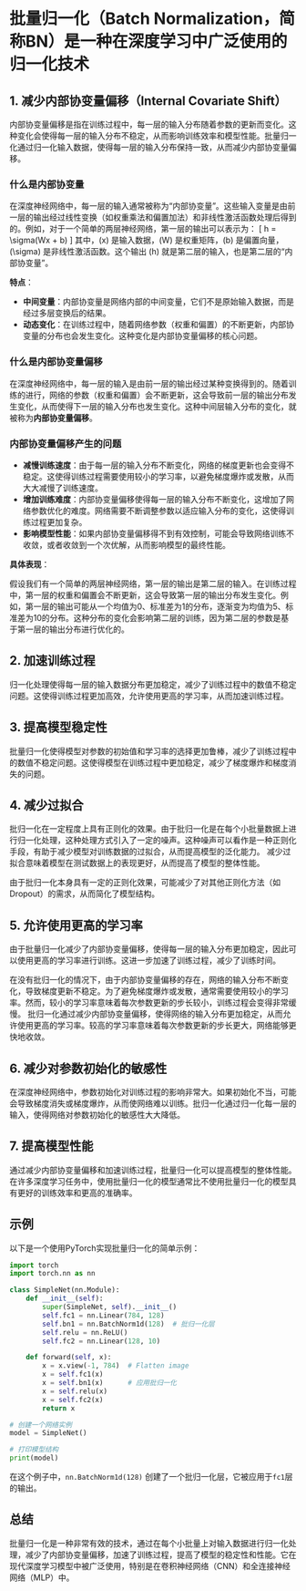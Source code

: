 # 批量归一化（Batch Normalization，简称BN）是一种在深度学习中广泛使用的归一化技术

## 1. **减少内部协变量偏移（Internal Covariate Shift）**

内部协变量偏移是指在训练过程中，每一层的输入分布随着参数的更新而变化。这种变化会使得每一层的输入分布不稳定，从而影响训练效率和模型性能。批量归一化通过归一化输入数据，使得每一层的输入分布保持一致，从而减少内部协变量偏移。

### 什么是内部协变量

在深度神经网络中，每一层的输入通常被称为“内部协变量”。这些输入变量是由前一层的输出经过线性变换（如权重乘法和偏置加法）和非线性激活函数处理后得到的。例如，对于一个简单的两层神经网络，第一层的输出可以表示为：
\[
h = \sigma(Wx + b)
\]
其中，\(x\) 是输入数据，\(W\) 是权重矩阵，\(b\) 是偏置向量，\(\sigma\) 是非线性激活函数。这个输出 \(h\) 就是第二层的输入，也是第二层的“内部协变量”。

**特点**：

- **中间变量**：内部协变量是网络内部的中间变量，它们不是原始输入数据，而是经过多层变换后的结果。
- **动态变化**：在训练过程中，随着网络参数（权重和偏置）的不断更新，内部协变量的分布也会发生变化。这种变化是内部协变量偏移的核心问题。

### 什么是内部协变量偏移

在深度神经网络中，每一层的输入是由前一层的输出经过某种变换得到的。随着训练的进行，网络的参数（权重和偏置）会不断更新，这会导致前一层的输出分布发生变化，从而使得下一层的输入分布也发生变化。这种中间层输入分布的变化，就被称为**内部协变量偏移**。

### 内部协变量偏移产生的问题

- **减慢训练速度**：由于每一层的输入分布不断变化，网络的梯度更新也会变得不稳定。这使得训练过程需要使用较小的学习率，以避免梯度爆炸或发散，从而大大减慢了训练速度。
- **增加训练难度**：内部协变量偏移使得每一层的输入分布不断变化，这增加了网络参数优化的难度。网络需要不断调整参数以适应输入分布的变化，这使得训练过程更加复杂。
- **影响模型性能**：如果内部协变量偏移得不到有效控制，可能会导致网络训练不收敛，或者收敛到一个次优解，从而影响模型的最终性能。

**具体表现**：

假设我们有一个简单的两层神经网络，第一层的输出是第二层的输入。在训练过程中，第一层的权重和偏置会不断更新，这会导致第一层的输出分布发生变化。例如，第一层的输出可能从一个均值为0、标准差为1的分布，逐渐变为均值为5、标准差为10的分布。这种分布的变化会影响第二层的训练，因为第二层的参数是基于第一层的输出分布进行优化的。

## 2. **加速训练过程**

归一化处理使得每一层的输入数据分布更加稳定，减少了训练过程中的数值不稳定问题。这使得训练过程更加高效，允许使用更高的学习率，从而加速训练过程。

## 3. **提高模型稳定性**

批量归一化使得模型对参数的初始值和学习率的选择更加鲁棒，减少了训练过程中的数值不稳定问题。这使得模型在训练过程中更加稳定，减少了梯度爆炸和梯度消失的问题。

## 4. **减少过拟合**

批归一化在一定程度上具有正则化的效果。由于批归一化是在每个小批量数据上进行归一化处理，这种处理方式引入了一定的噪声。这种噪声可以看作是一种正则化手段，有助于减少模型对训练数据的过拟合，从而提高模型的泛化能力。
减少过拟合意味着模型在测试数据上的表现更好，从而提高了模型的整体性能。

由于批归一化本身具有一定的正则化效果，可能减少了对其他正则化方法（如Dropout）的需求，从而简化了模型结构。

## 5. **允许使用更高的学习率**

由于批量归一化减少了内部协变量偏移，使得每一层的输入分布更加稳定，因此可以使用更高的学习率进行训练。这进一步加速了训练过程，减少了训练时间。

在没有批归一化的情况下，由于内部协变量偏移的存在，网络的输入分布不断变化，导致梯度更新不稳定。为了避免梯度爆炸或发散，通常需要使用较小的学习率。然而，较小的学习率意味着每次参数更新的步长较小，训练过程会变得非常缓慢。
批归一化通过减少内部协变量偏移，使得网络的输入分布更加稳定，从而允许使用更高的学习率。较高的学习率意味着每次参数更新的步长更大，网络能够更快地收敛。

## 6. **减少对参数初始化的敏感性**

在深度神经网络中，参数初始化对训练过程的影响非常大。如果初始化不当，可能会导致梯度消失或梯度爆炸，从而使网络难以训练。批归一化通过归一化每一层的输入，使得网络对参数初始化的敏感性大大降低。

## 7. **提高模型性能**

通过减少内部协变量偏移和加速训练过程，批量归一化可以提高模型的整体性能。在许多深度学习任务中，使用批量归一化的模型通常比不使用批量归一化的模型具有更好的训练效率和更高的准确率。

## 示例

以下是一个使用PyTorch实现批量归一化的简单示例：

```python
import torch
import torch.nn as nn

class SimpleNet(nn.Module):
    def __init__(self):
        super(SimpleNet, self).__init__()
        self.fc1 = nn.Linear(784, 128)
        self.bn1 = nn.BatchNorm1d(128)  # 批归一化层
        self.relu = nn.ReLU()
        self.fc2 = nn.Linear(128, 10)

    def forward(self, x):
        x = x.view(-1, 784)  # Flatten image
        x = self.fc1(x)
        x = self.bn1(x)      # 应用批归一化
        x = self.relu(x)
        x = self.fc2(x)
        return x

# 创建一个网络实例
model = SimpleNet()

# 打印模型结构
print(model)
```

在这个例子中，`nn.BatchNorm1d(128)` 创建了一个批归一化层，它被应用于`fc1`层的输出。

## 总结

批量归一化是一种非常有效的技术，通过在每个小批量上对输入数据进行归一化处理，减少了内部协变量偏移，加速了训练过程，提高了模型的稳定性和性能。它在现代深度学习模型中被广泛使用，特别是在卷积神经网络（CNN）和全连接神经网络（MLP）中。
